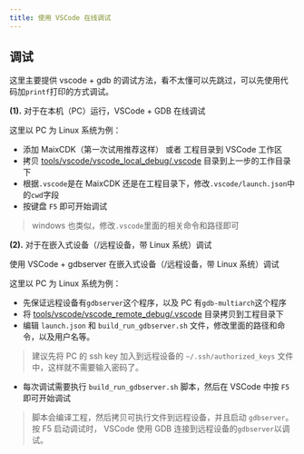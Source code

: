 ```yaml
---
title: 使用 VSCode 在线调试
---
```


## 调试

这里主要提供 vscode + gdb 的调试方法，看不太懂可以先跳过，可以先使用代码加`printf`打印的方式调试。

**(1).** 对于在本机（PC）运行，VSCode + GDB 在线调试

这里以 PC 为 Linux 系统为例：

* 添加 MaixCDK（第一次试用推荐这样） 或者 工程目录到 VSCode 工作区
* 拷贝 [tools/vscode/vscode_local_debug/.vscode](../../../tools/vscode/vscode_local_debug/.vscode) 目录到上一步的工作目录下
* 根据`.vscode`是在 MaixCDK 还是在工程目录下，修改`.vscode/launch.json`中的`cwd`字段
* 按键盘 `F5` 即可开始调试
> windows 也类似，修改`.vscode`里面的相关命令和路径即可

**(2).** 对于在嵌入式设备（/远程设备，带 Linux 系统）调试

使用 VSCode + gdbserver 在嵌入式设备（/远程设备，带 Linux 系统）调试

这里以 PC 为 Linux 系统为例：

* 先保证远程设备有`gdbserver`这个程序，以及 PC 有`gdb-multiarch`这个程序
* 将 [tools/vscode/vscode_remote_debug/.vscode](../../../tools/vscode/vscode_remote_debug/.vscode) 目录拷贝到工程目录下
* 编辑 `launch.json` 和 `build_run_gdbserver.sh` 文件，修改里面的路径和命令，以及用户名等。
> 建议先将 PC 的 ssh key 加入到远程设备的 `~/.ssh/authorized_keys` 文件中，这样就不需要输入密码了。
* 每次调试需要执行 `build_run_gdbserver.sh` 脚本，然后在 VSCode 中按 `F5` 即可开始调试
> 脚本会编译工程，然后拷贝可执行文件到远程设备，并且启动 `gdbserver`。
> 按 F5 启动调试时， VSCode 使用 GDB 连接到远程设备的`gdbserver`以调试。